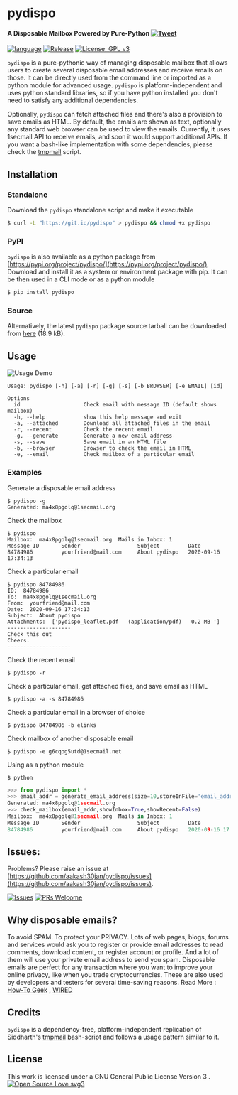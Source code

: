 
# pydispo
#### A Disposable Mailbox Powered by Pure-Python [![Tweet](https://img.shields.io/twitter/url?style=social&url=https%3A%2F%2Fgithub.com%2Faakash30jan%2Fpydispo)](https://twitter.com/intent/tweet?text=Wow%2C+check+this+out%21+%23pydispo+is+a+disposable+mailbox+powered+by+pure-%23python.+Avoid+%23spam+and+protect+your+%23privacy+with+pydispo.&url=https%3A%2F%2Fgithub.com%2Faakash30jan%2Fpydispo)

[![language](https://img.shields.io/github/languages/top/aakash30jan/pydispo)](#pydispo)
[![Release](https://img.shields.io/github/v/release/aakash30jan/pydispo)](#pydispo)
[![License: GPL v3](https://img.shields.io/badge/License-GPL%20v3-blue.svg)](#pydispo)


`pydispo` is a pure-pythonic way of managing disposable mailbox that allows users to create several disposable email addresses and receive emails on those. It can be directly used from the command line or imported as a python module for advanced usage. `pydispo` is platform-independent and uses python standard libraries, so if you have python installed you don't need to satisfy any additional dependencies. 

Optionally, `pydispo` can fetch attached files and there's also a provision to save emails as HTML.  By default, the emails are shown as text, optionally any standard web browser can be used to view the emails. Currently, it uses 1secmail API to receive emails, and soon it would support additional APIs.  If you want a bash-like implementation with some dependencies, please check the [tmpmail](https://github.com/sdushantha/tmpmail) script. 


## Installation
### Standalone 
Download the `pydispo` standalone script and make it executable
```bash
$ curl -L "https://git.io/pydispo" > pydispo && chmod +x pydispo
```

### PyPI
`pydispo` is also available as a python package from [https://pypi.org/project/pydispo/](https://pypi.org/project/pydispo/).
Download and install it as a system or environment package with pip. It can be then used in a CLI mode or as a python module 
```bash
$ pip install pydispo
```

### Source
Alternatively, the latest `pydispo` package source tarball can be downloaded from 
[here](https://github.com/aakash30jan/pydispo/archive/v20.10b1.tar.gz) (18.9 kB). 

## Usage
![Usage Demo](https://apatil.me/tools/pydisp_cast.gif)

```console
Usage: pydispo [-h] [-a] [-r] [-g] [-s] [-b BROWSER] [-e EMAIL] [id]

Options
  id                    Check email with message ID (default shows mailbox)
  -h, --help            show this help message and exit
  -a, --attached        Download all attached files in the email
  -r, --recent          Check the recent email
  -g, --generate        Generate a new email address
  -s, --save            Save email in an HTML file
  -b, --browser         Browser to check the email in HTML
  -e, --email           Check mailbox of a particular email

```

### Examples
Generate a disposable email address
```console
$ pydispo -g
Generated: ma4x8pgolq@1secmail.org
```

Check the mailbox
```console
$ pydispo
Mailbox:  ma4x8pgolq@1secmail.org  Mails in Inbox: 1
Message ID       Sender                  Subject         Date
84784986         yourfriend@mail.com     About pydispo   2020-09-16 17:34:13
```

Check a particular email
```console
$ pydispo 84784986
ID:  84784986
To:  ma4x8pgolq@1secmail.org
From:  yourfriend@mail.com
Date:  2020-09-16 17:34:13
Subject:  About pydispo
Attachments:  ['pydispo_leaflet.pdf   (application/pdf)   0.2 MB ']
--------------------
Check this out
Cheers.
--------------------
```

Check the recent email
```console
$ pydispo -r
```

Check a particular email, get attached files, and save email as HTML 
```console
$ pydispo -a -s 84784986 
```

Check a particular email in a browser of choice
```console
$ pydispo 84784986 -b elinks
```

Check mailbox of another disposable email 
```console
$ pydispo -e g6cqog5utd@1secmail.net
```

Using as a python module
```shell
$ python
```
```python
>>> from pydispo import *
>>> email_addr = generate_email_address(size=10,storeInFile='email_address',mode='w') 
Generated: ma4x8pgolq@1secmail.org
>>> check_mailbox(email_addr,showInbox=True,showRecent=False)
Mailbox:  ma4x8pgolq@1secmail.org  Mails in Inbox: 1
Message ID       Sender                  Subject         Date
84784986         yourfriend@mail.com     About pydispo   2020-09-16 17:34:13
```
## Issues:
Problems? Please raise an issue at [https://github.com/aakash30jan/pydispo/issues](https://github.com/aakash30jan/pydispo/issues).

[![Issues](https://img.shields.io/github/issues/aakash30jan/pydispo)](#pydispo)  [![PRs Welcome](https://img.shields.io/badge/PRs-welcome-brightgreen.svg?style=flat-square)](#pydispo)

## Why disposable emails?
To avoid SPAM. To protect your PRIVACY.  Lots of web pages, blogs, forums and services would ask you to register or provide email addresses to read comments, download content, or register account or profile. And a lot of them will use your private email address to send you spam. Disposable emails are perfect for any transaction where you want to improve your online privacy, like when you trade cryptocurrencies. These are also used by developers and testers for several time-saving reasons.
Read More : [How-To Geek](https://www.howtogeek.com/tips/protect-yourself-from-spam-with-free-disposable-email-addresses/) ,  [WIRED](https://www.wired.com/story/avoid-spam-disposable-email-burner-phone-number/) 

## Credits 
`pydispo` is a dependency-free, platform-independent replication of Siddharth's [tmpmail](https://github.com/sdushantha/tmpmail) bash-script and follows a usage pattern similar to it. 


## License
This work is licensed under a GNU General Public License Version 3 . [![Open Source Love svg3](https://badges.frapsoft.com/os/v3/open-source.svg?v=103)](#pydispo)




